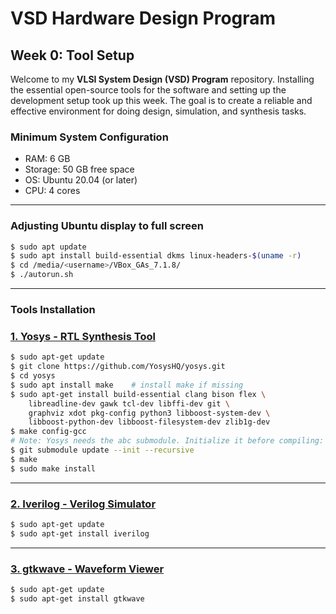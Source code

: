# VSD Hardware Design Program

## Week 0: Tool Setup

Welcome to my **VLSI System Design (VSD) Program** repository.
Installing the essential open-source tools for the software and setting up the development setup took up this week. The goal is to create a reliable and effective environment for doing design, simulation, and synthesis tasks.

### **Minimum System Configuration**
- RAM: 6 GB
- Storage: 50 GB free space
- OS: Ubuntu 20.04 (or later)
- CPU: 4 cores
--- 
### **Adjusting Ubuntu display to full screen**
```bash
$ sudo apt update
$ sudo apt install build-essential dkms linux-headers-$(uname -r)
$ cd /media/<username>/VBox_GAs_7.1.8/
$ ./autorun.sh
```
---
### **Tools Installation**

### <ins>**1. Yosys - RTL Synthesis Tool**</ins>
```bash
$ sudo apt-get update
$ git clone https://github.com/YosysHQ/yosys.git
$ cd yosys
$ sudo apt install make    # install make if missing
$ sudo apt-get install build-essential clang bison flex \
    libreadline-dev gawk tcl-dev libffi-dev git \
    graphviz xdot pkg-config python3 libboost-system-dev \
    libboost-python-dev libboost-filesystem-dev zlib1g-dev
$ make config-gcc
# Note: Yosys needs the abc submodule. Initialize it before compiling:
$ git submodule update --init --recursive
$ make
$ sudo make install
```
---

### <ins>**2. Iverilog - Verilog Simulator**</ins>
```bash
$ sudo apt-get update
$ sudo apt-get install iverilog
```
---
### <ins>**3. gtkwave - Waveform Viewer**</ins>
```bash
$ sudo apt-get update
$ sudo apt-get install gtkwave
```
